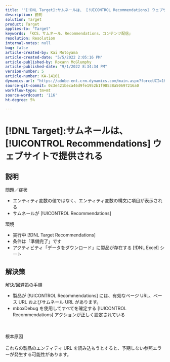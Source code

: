 ```yaml
---
title: '"[!DNL Target]:サムネールは、 [!UICONTROL Recommendations] ウェブサイトで提供される」'
description: 説明
solution: Target
product: Target
applies-to: "Target"
keywords: 「KCS、サムネール、Recommendations、コンテンツ配信」
resolution: Resolution
internal-notes: null
bug: false
article-created-by: Kai Motoyama
article-created-date: "5/5/2022 2:05:16 PM"
article-published-by: Roxann McGlumphy
article-published-date: "9/1/2022 8:34:34 PM"
version-number: 5
article-number: KA-14101
dynamics-url: "https://adobe-ent.crm.dynamics.com/main.aspx?forceUCI=1&pagetype=entityrecord&etn=knowledgearticle&id=4f2d5b63-7ccc-ec11-a7b5-6045bd00d995"
source-git-commit: 0c3e421beca46d9fe1952b1f98538a50697216a0
workflow-type: tm+mt
source-wordcount: '116'
ht-degree: 5%

---
```


# [!DNL Target]:サムネールは、 [!UICONTROL Recommendations] ウェブサイトで提供される

## 説明

問題／症状<br>
- エンティティ変数の値ではなく、エンティティ変数の構文に項目が表示される
- サムネールが [!UICONTROL Recommendations]

環境
- 実行中 [!DNL Target Recommendations]
- 条件は「準備完了」です
- アクティビティ「データをダウンロード」に製品が存在する [!DNL Excel] シート



## 解決策

解決/回避策の手順
- 製品が [!UICONTROL Recommendations] には、有効なページ URL、ベース URL およびサムネール URL があります。
- mboxDebug を使用してすべてを確定する [!UICONTROL Recommendations] アクションが正しく設定されている

<br><br>根本原因<br><br>
これらの製品のエンティティ URL を読み込もうとすると、予期しない参照エラーが発生する可能性があります。

